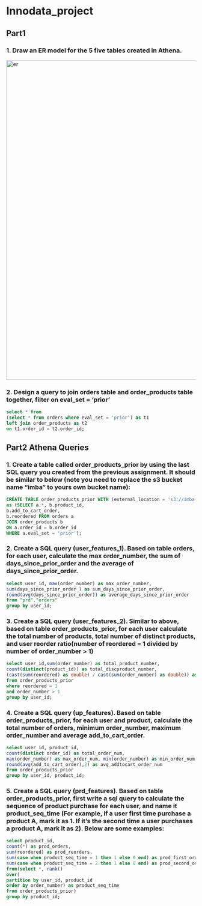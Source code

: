 # Innodata_project
## Part1 
### 1. Draw an ER model for the 5 five tables created in Athena. 
<img width="851" alt="er" src="https://user-images.githubusercontent.com/70564580/179433019-c55933fc-b0ba-4eda-ba09-afc64acc15d7.png">

### 2. Design a query to join orders table and order_products table together, filter on eval_set = ‘prior’
```sql
select * from 
(select * from orders where eval_set = 'prior') as t1
left join order_products as t2
on t1.order_id = t2.order_id;
```

## Part2 Athena Queries
### 1. Create a table called order_products_prior by using the last SQL query you created from the previous assignment. It should be similar to below (note you need to replace the s3 bucket name “imba” to yours own bucket name):
```sql
CREATE TABLE order_products_prior WITH (external_location = 's3://imba-ming3/features/order_products_prior/', format = 'parquet')
as (SELECT a.*, b.product_id,
b.add_to_cart_order,
b.reordered FROM orders a
JOIN order_products b
ON a.order_id = b.order_id
WHERE a.eval_set = 'prior');
```

### 2. Create a SQL query (user_features_1). Based on table orders, for each user, calculate the max order_number, the sum of days_since_prior_order and the average of days_since_prior_order.
```sql
select user_id, max(order_number) as max_order_number,
sum(days_since_prior_order ) as sum_days_since_prior_order,
round(avg(days_since_prior_order)) as average_days_since_prior_order
from "prd"."orders"
group by user_id;
```

### 3. Create a SQL query (user_features_2). Similar to above, based on table order_products_prior, for each user calculate the total number of products, total number of distinct products, and user reorder ratio(number of reordered = 1 divided by number of order_number > 1)
```sql
select user_id,sum(order_number) as total_product_number,
count(distinct(product_id)) as total_discproduct_number,
(cast(sum(reordered) as double) / cast(sum(order_number) as double)) as reordered_ratio
from order_products_prior
where reordered = 1
and order_number > 1
group by user_id;
```

### 4. Create a SQL query (up_features). Based on table order_products_prior, for each user and product, calculate the total number of orders, minimum order_number, maximum order_number and average add_to_cart_order.
```sql
select user_id, product_id,
count(distinct order_id) as total_order_num,
max(order_number) as max_order_num, min(order_number) as min_order_num, 
round(avg(add_to_cart_order),2) as avg_addtocart_order_num
from order_products_prior
group by user_id, product_id;
```

### 5. Create a SQL query (prd_features). Based on table order_products_prior, first write a sql query to calculate the sequence of product purchase for each user, and name it product_seq_time (For example, if a user first time purchase a product A, mark it as 1. If it’s the second time a user purchases a product A, mark it as 2). Below are some examples:
```sql
select product_id,
count(*) as prod_orders,
sum(reordered) as prod_reorders,
sum(case when product_seq_time = 1 then 1 else 0 end) as prod_first_orders, 
sum(case when product_seq_time = 2 then 1 else 0 end) as prod_second_orders
from(select *, rank()
over(
partition by user_id, product_id
order by order_number) as product_seq_time
from order_products_prior)
group by product_id;
```
